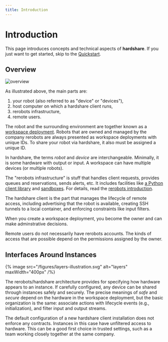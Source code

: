 ```yaml
---
title: Introduction
---
```


# Introduction

This page introduces concepts and technical aspects of **hardshare**. If you
just want to get started, skip to the [Quickstart](/hardshare/quickstart).


## Overview

![overview](/figures/hardshare-overview.svg)

As illustrated above, the main parts are:

1. your robot (also referred to as "device" or "devices"),
2. host computer on which a hardshare client runs,
3. rerobots infrastructure,
4. remote users.

The robot and the surrounding environment are together known as a [workspace
deployment](/intro). Robots that are owned and managed
by the company rerobots are always presented as workspace deployments with
unique IDs.  To share your robot via hardshare, it also must be assigned a
unique ID.

In hardshare, the terms *robot* and *device* are interchangeable. Minimally, it
is some hardware with output or input. A workspace can have multiple devices (or
multiple robots).

The "rerobots infrastructure" is stuff that handles client requests, provides
queues and reservations, sends alerts, etc. It includes facilities like
[a Python client library](https://pypi.org/project/rerobots) and
[sandboxes](https://rerobots.net/sandbox).
For details, read the [rerobots introduction](/intro).

The hardshare client is the part that manages the lifecycle of remote access,
including advertising that the robot is available, creating SSH tunnels to a
local container, and enforcing constraints like input filters.

When you create a workspace deployment, you become the owner and can make
adminstrative decisions.

Remote users do not necessarily have rerobots accounts. The kinds of access that
are possible depend on the permissions assigned by the owner.


## Interfaces Around Instances

{% image src="/figures/layers-illustration.svg" alt="layers" maxWidth="400px" /%}

The rerobots/hardshare architecture provides for specifying how hardware appears
to an instance. If carefully configured, any device can be shared through
instances safely and securely. The precise meanings of *safe* and *secure*
depend on the hardware in the workspace deployment, but the basic organization
is the same: associate actions with lifecycle events (e.g., initialization), and
filter input and output streams.

The default configuration of a new hardshare client installation does not
enforce any contracts. Instances in this case have unfiltered access to
hardware. This can be a good first choice in trusted settings, such as a team
working closely together at the same company.
